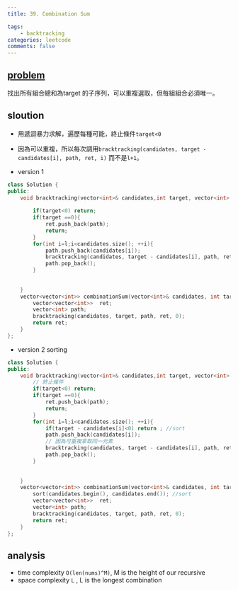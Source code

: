```yaml
---
title: 39. Combination Sum

tags:  
    - backtracking
categories: leetcode
comments: false
---
```



## [problem](https://leetcode.com/problems/combination-sum/)

找出所有組合總和為target 的子序列，可以重複選取，但每組組合必須唯一。
## sloution

- 用遞迴暴力求解，遍歷每種可能，終止條件`target<0`
- 因為可以重複，所以每次調用`bracktracking(candidates, target - candidates[i], path, ret, i)` 而不是`l+1`。

- version 1 
```c++
class Solution {
public:
    void bracktracking(vector<int>& candidates,int target, vector<int> & path, vector<vector<int>>& ret, int l ){
        
        if(target<0) return;
        if(target ==0){
            ret.push_back(path);
            return;
        }
        for(int i=l;i<candidates.size(); ++i){
            path.push_back(candidates[i]);
            bracktracking(candidates, target - candidates[i], path, ret, i);
            path.pop_back();
        }
        
        
    }
    vector<vector<int>> combinationSum(vector<int>& candidates, int target) {
        vector<vector<int>>  ret;
        vector<int> path;
        bracktracking(candidates, target, path, ret, 0);
        return ret;
    }
};
```

- version 2 sorting 
```c++
class Solution {
public:
    void bracktracking(vector<int>& candidates,int target, vector<int> & path, vector<vector<int>>& ret, int l ){
        // 終止條件
        if(target<0) return;
        if(target ==0){
            ret.push_back(path);
            return;
        }
        for(int i=l;i<candidates.size(); ++i){
            if(target - candidates[i]<0) return ; //sort
            path.push_back(candidates[i]);
            // 因為可重複拿取同一元素
            bracktracking(candidates, target - candidates[i], path, ret, i);
            path.pop_back();
        }
        
        
    }
    vector<vector<int>> combinationSum(vector<int>& candidates, int target) {
        sort(candidates.begin(), candidates.end()); //sort
        vector<vector<int>>  ret;
        vector<int> path;
        bracktracking(candidates, target, path, ret, 0);
        return ret;
    }
};
```
## analysis
- time complexity `O(len(nums)^M)`, M is the height of our recursive
- space complexity `L` , L is the longest combination